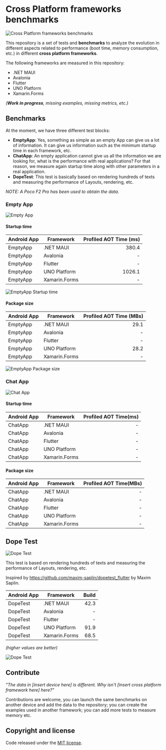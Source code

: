 # Cross Platform frameworks benchmarks

![Cross Platform frameworks benchmarks](images/perf-banner.png)

This repository is a set of tests and **benchmarks** to analyze the evolution in different aspects related to performance (boot time, memory consumption, etc.) in different **cross platform frameworks**.

The following frameworks are measured in this repository:
- .NET MAUI
- Avalonia
- Flutter
- UNO Platform
- Xamarin.Forms

_(**Work in progress**, missing examples, missing metrics, etc.)_

## Benchmarks

At the moment, we have three different test blocks:
- **EmptyApp**: Yes, something as simple as an empty App can give us a lot of information. It can give us information such as the minimum startup time in each framework, etc.
- **ChatApp**: An empty application cannot give us all the information we are looking for, what is the performance with real applications? For that reason, we measure again startup time along with other parameters in a real application.
- **DopeTest**: This test is basically based on rendering hundreds of texts and measuring the performance of Layouts, rendering, etc.

_NOTE: A Poco F2 Pro has been used to obtain the data._

### Empty App

![Empty App](images/emptyapp-banner.png)

#### Startup time

| Android App | Framework           | Profiled AOT Time (ms) |
|-------------|---------------------| ---------------------:|
| EmptyApp    |  .NET MAUI          |                 380.4 |
| EmptyApp    |  Avalonia           |                 - |
| EmptyApp    |  Flutter            |                 - |
| EmptyApp    |  UNO Platform       |                 1026.1 |
| EmptyApp    |  Xamarin.Forms      |                 - |

![EmptyApp Startup time](images/empty-app-startup.png)

#### Package size

| Android App | Framework           | Profiled AOT Time (MBs) |
|-------------|---------------------| ---------------------:|
| EmptyApp    |  .NET MAUI          |                 29.1 |
| EmptyApp    |  Avalonia           |                 - |
| EmptyApp    |  Flutter            |                 - |
| EmptyApp    |  UNO Platform       |                 28.2 |
| EmptyApp    |  Xamarin.Forms      |                 - |

![EmptyApp Package size](images/empty-app-size.png)

### Chat App

![Chat App](images/chatapp-banner.png)

#### Startup time

| Android App | Framework           | Profiled AOT Time(ms) |
|-------------|---------------------| ---------------------:|
| ChatApp    |  .NET MAUI          |                 - |
| ChatApp    |  Avalonia           |                 - |
| ChatApp    |  Flutter            |                 - |
| ChatApp    |  UNO Platform       |                 - |
| ChatApp    |  Xamarin.Forms      |                 - |


#### Package size

| Android App | Framework           | Profiled AOT Time(MBs) |
|-------------|---------------------| ---------------------:|
| ChatApp    |  .NET MAUI          |                 - |
| ChatApp    |  Avalonia           |                 - |
| ChatApp    |  Flutter            |                 - |
| ChatApp    |  UNO Platform       |                 - |
| ChatApp    |  Xamarin.Forms      |                 - |


## Dope Test

![Dope Test](images/dopetest-banner.png)

This test is based on rendering hundreds of texts and measuring the performance of Layouts, rendering, etc.

Inspired by https://github.com/maxim-saplin/dopetest_flutter by Maxim Saplin.

| Android App | Framework           | Build |
|-------------|---------------------| ---------------------:|
| DopeTest    |  .NET MAUI          |                 42.3 |
| DopeTest    |  Avalonia           |                 - |
| DopeTest    |  Flutter            |                 - |
| DopeTest    |  UNO Platform       |                 91.9 |
| DopeTest    |  Xamarin.Forms      |                 68.5 |

_(higher values are better)_

![Dope Test](images/dope-test-build.png)

## Contribute

_"The data in [insert device here] is different. Why isn't  [insert cross platform framework here] here?"_

Contributions are welcome, you can launch the same benchmarks on another device and add the data to the repository; you can create the examples used in another framework; you can add more tests to measure memory etc.

## Copyright and license

Code released under the [MIT license](https://opensource.org/licenses/MIT).